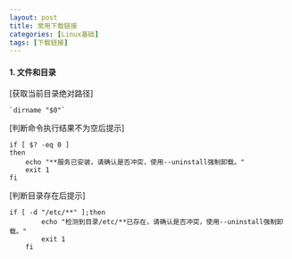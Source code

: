 ```yaml
---
layout: post
title: 常用下载链接
categories: [Linux基础]
tags: [下载链接]
---
```

#### 1. 文件和目录
[获取当前目录绝对路径]  
```
`dirname "$0"`
```
[判断命令执行结果不为空后提示]  
```
if [ $? -eq 0 ]
then
    echo "**服务已安装，请确认是否冲突，使用--uninstall强制卸载。"
    exit 1
fi
```
[判断目录存在后提示]  
```
if [ -d "/etc/**" ];then
	    echo "检测到目录/etc/**已存在，请确认是否冲突，使用--uninstall强制卸载。"
	    exit 1
	fi
```
<!-- more -->
